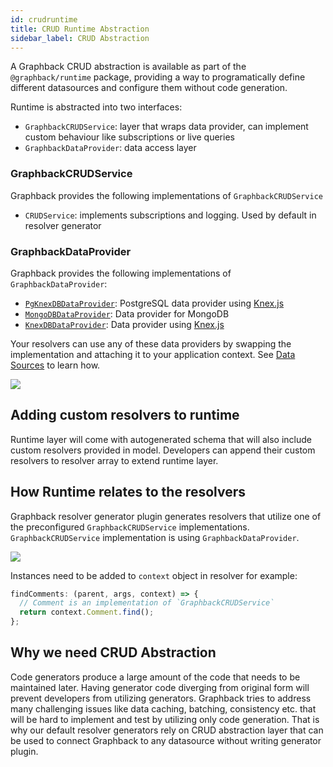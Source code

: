 ```yaml
---
id: crudruntime
title: CRUD Runtime Abstraction
sidebar_label: CRUD Abstraction
---
```


A Graphback CRUD abstraction is available as part of the `@graphback/runtime` package, providing a way to programatically define different datasources and configure them without code generation.

Runtime is abstracted into two interfaces:

- `GraphbackCRUDService`: layer that wraps data provider, can implement custom behaviour like subscriptions or live queries
- `GraphbackDataProvider`: data access layer 

### GraphbackCRUDService

Graphback provides the following implementations of `GraphbackCRUDService`

- `CRUDService`: implements subscriptions and logging. Used by default in resolver generator

### GraphbackDataProvider

Graphback provides the following implementations of `GraphbackDataProvider`:

- [`PgKnexDBDataProvider`](https://www.npmjs.com/package/@graphback/runtime-knex): PostgreSQL data provider using [Knex.js](http://knexjs.org/)
- [`MongoDBDataProvider`](https://www.npmjs.com/package/@graphback/runtime-mongo): Data provider for MongoDB
- [`KnexDBDataProvider`](https://www.npmjs.com/package/@graphback/runtime-knex): Data provider using [Knex.js](http://knexjs.org/)

Your resolvers can use any of these data providers by swapping the implementation and attaching it to your application context. See [Data Sources](../db/datasources) to learn how.

![](/img/runtime.png)

## Adding custom resolvers to runtime

Runtime layer will come with autogenerated schema that will also include custom resolvers provided in model.
Developers can append their custom resolvers to resolver array to extend runtime layer.

## How Runtime relates to the resolvers 

Graphback resolver generator plugin generates resolvers that utilize one of the preconfigured `GraphbackCRUDService` implementations.
`GraphbackCRUDService` implementation is using `GraphbackDataProvider`.

![](/img/runtime.png)

Instances need to be added to `context` object in resolver for example:

```js
findComments: (parent, args, context) => {
  // Comment is an implementation of `GraphbackCRUDService` 
  return context.Comment.find();
};
```

## Why we need CRUD Abstraction

Code generators produce a large amount of the code that needs to be maintained later.
Having generator code diverging from original form will prevent developers from utilizing generators.
Graphback tries to address many challenging issues like data caching, batching, consistency etc. that will be hard to implement and test by utilizing only code generation.
That is why our default resolver generators rely on CRUD abstraction layer that can be used to connect Graphback to any datasource without writing generator plugin.
